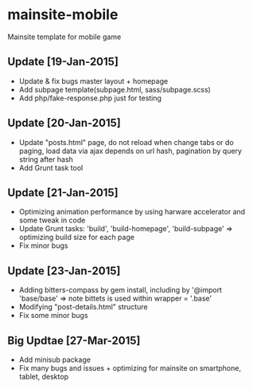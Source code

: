# mainsite-mobile
Mainsite template for mobile game

## Update [19-Jan-2015]
- Update & fix bugs master layout + homepage
- Add subpage template(subpage.html, sass/subpage.scss)
- Add php/fake-response.php just for testing

## Update [20-Jan-2015]
- Update "posts.html" page, do not reload when change tabs or do paging, load data via ajax depends on url hash, pagination by query string after hash
- Add Grunt task tool

## Update [21-Jan-2015]
- Optimizing animation performance by using harware accelerator and some tweak in code
- Update Grunt tasks: 'build', 'build-homepage', 'build-subpage' => optimizing build size for each page
- Fix minor bugs

## Update [23-Jan-2015]
- Adding bitters-compass by gem install, including by '@import 'base/base' => note bittets is used within wrapper = '.base'
- Modifying "post-details.html" structure
- Fix some minor bugs

## Big Updtae [27-Mar-2015]
- Add minisub package
- Fix many bugs and issues + optimizing for mainsite on smartphone, tablet, desktop
